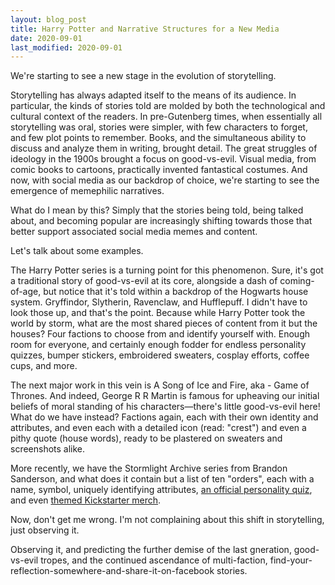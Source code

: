 ```yaml
---
layout: blog_post
title: Harry Potter and Narrative Structures for a New Media
date: 2020-09-01
last_modified: 2020-09-01
---
```


We're starting to see a new stage in the evolution of storytelling.

Storytelling has always adapted itself to the means of its audience. In particular, the kinds of stories told are molded by both the technological and cultural context of the readers. In pre-Gutenberg times, when essentially all storytelling was oral, stories were simpler, with few characters to forget, and few plot points to remember. Books, and the simultaneous ability to discuss and analyze them in writing, brought detail. The great struggles of ideology in the 1900s brought a focus on good-vs-evil. Visual media, from comic books to cartoons, practically invented fantastical costumes. And now, with social media as our backdrop of choice, we're starting to see the emergence of memephilic narratives.

What do I mean by this? Simply that the stories being told, being talked about, and becoming popular are increasingly shifting towards those that better support associated social media memes and content.

Let's talk about some examples.

The Harry Potter series is a turning point for this phenomenon. Sure, it's got a traditional story of good-vs-evil at its core, alongside a dash of coming-of-age, but notice that it's told within a backdrop of the Hogwarts house system. Gryffindor, Slytherin, Ravenclaw, and Hufflepuff. I didn't have to look those up, and that's the point. Because while Harry Potter took the world by storm, what are the most shared pieces of content from it but the houses? Four factions to choose from and identify yourself with. Enough room for everyone, and certainly enough fodder for endless personality quizzes, bumper stickers, embroidered sweaters, cosplay efforts, coffee cups, and more.

The next major work in this vein is A Song of Ice and Fire, aka - Game of Thrones. And indeed, George R R Martin is famous for upheaving our initial beliefs of moral standing of his characters—there's little good-vs-evil here! What do we have instead? Factions again, each with their own identity and attributes, and even each with a detailed icon (read: "crest") and even a pithy quote (house words), ready to be plastered on sweaters and screenshots alike.

More recently, we have the Stormlight Archive series from Brandon Sanderson, and what does it contain but a list of ten "orders", each with a name, symbol, uniquely identifying attributes, [an official personality quiz](https://www.brandonsanderson.com/announcing-the-official-knights-radiant-order-quiz-stormlight-phone-wallpaper/), and even [themed Kickstarter merch](https://www.kickstarter.com/projects/dragonsteel/the-way-of-kings-10th-anniversary-leatherbound-edition).

Now, don't get me wrong. I'm not complaining about this shift in storytelling, just observing it.

Observing it, and predicting the further demise of the last gneration, good-vs-evil tropes, and the continued ascendance of multi-faction, find-your-reflection-somewhere-and-share-it-on-facebook stories.
